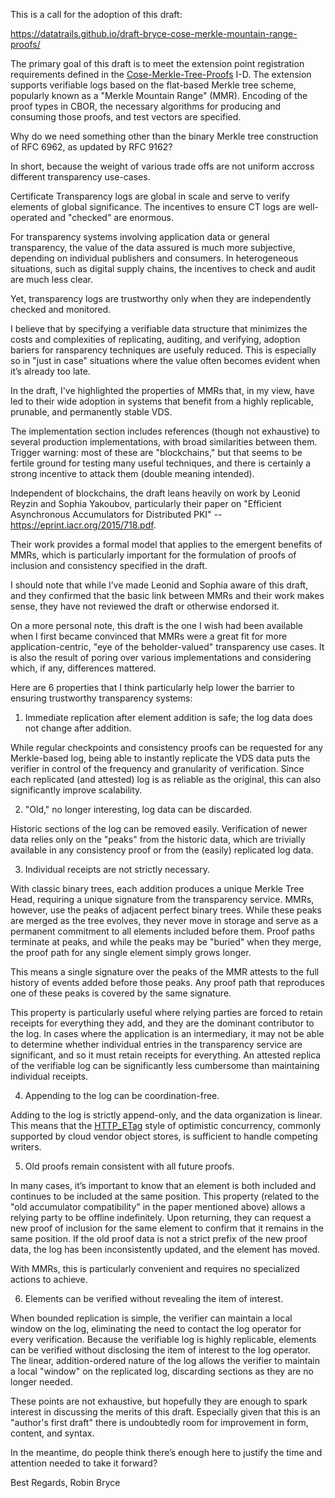 This is a call for the adoption of this draft:

https://datatrails.github.io/draft-bryce-cose-merkle-mountain-range-proofs/

The primary goal of this draft is to meet the extension point registration requirements defined in the [Cose-Merkle-Tree-Proofs](https://www.ietf.org/archive/id/draft-ietf-cose-merkle-tree-proofs-05.html#name-registration-requirements) I-D.
The extension supports verifiable logs based on the flat-based Merkle tree scheme, popularly known as a "Merkle Mountain Range" (MMR).
Encoding of the proof types in CBOR, the necessary algorithms for producing and consuming those proofs, and test vectors are specified.

Why do we need something other than the binary Merkle tree construction of RFC 6962, as updated by RFC 9162?

In short, because the weight of various trade offs are not uniform accross different transparency use-cases.

Certificate Transparency logs are global in scale and serve to verify elements of global significance.
The incentives to ensure CT logs are well-operated and "checked" are enormous.

For transparency systems involving application data or general transparency, the value of the data assured is much more subjective, depending on individual publishers and consumers.
In heterogeneous situations, such as digital supply chains, the incentives to check and audit are much less clear.

Yet, transparency logs are trustworthy only when they are independently checked and monitored.

I believe that by specifying a verifiable data structure that minimizes the costs and complexities of replicating, auditing, and verifying, adoption bariers for ransparency techniques are usefuly reduced.
This is especially so in "just in case" situations where the value often becomes evident when it’s already too late.

In the draft, I've highlighted the properties of MMRs that, in my view, have led to their wide adoption in systems that benefit from a highly replicable, prunable, and permanently stable VDS.

The implementation section includes references (though not exhaustive) to several production implementations, with broad similarities between them.
Trigger warning: most of these are "blockchains," but that seems to be fertile ground for testing many useful techniques, and there is certainly a strong incentive to attack them (double meaning intended).

Independent of blockchains, the draft leans heavily on work by Leonid Reyzin and Sophia Yakoubov, particularly their paper on "Efficient Asynchronous Accumulators for Distributed PKI" -- https://eprint.iacr.org/2015/718.pdf.

Their work provides a formal model that applies to the emergent benefits of MMRs, which is particularly important for the formulation of proofs of inclusion and consistency specified in the draft.

I should note that while I’ve made Leonid and Sophia aware of this draft, and they confirmed that the basic link between MMRs and their work makes sense, they have not reviewed the draft or otherwise endorsed it.

On a more personal note, this draft is the one I wish had been available when I first became convinced that MMRs were a great fit for more application-centric, "eye of the beholder-valued" transparency use cases.
It is also the result of poring over various implementations and considering which, if any, differences mattered.

Here are 6 properties that I think particularly help lower the barrier to ensuring trustworthy transparency systems:

1. Immediate replication after element addition is safe; the log data does not change after addition.

While regular checkpoints and consistency proofs can be requested for any Merkle-based log, being able to instantly replicate the VDS data puts the verifier in control of the frequency and granularity of verification.
Since each replicated (and attested) log is as reliable as the original, this can also significantly improve scalability.

2. "Old," no longer interesting, log data can be discarded.

Historic sections of the log can be removed easily.
Verification of newer data relies only on the "peaks" from the historic data, which are trivially available in any consistency proof or from the (easily) replicated log data.

3. Individual receipts are not strictly necessary.

With classic binary trees, each addition produces a unique Merkle Tree Head, requiring a unique signature from the transparency service.
MMRs, however, use the peaks of adjacent perfect binary trees.
While these peaks are merged as the tree evolves, they never move in storage and serve as a permanent commitment to all elements included before them.
Proof paths terminate at peaks, and while the peaks may be "buried" when they merge, the proof path for any single element simply grows longer.

This means a single signature over the peaks of the MMR attests to the full history of events added before those peaks.
Any proof path that reproduces one of these peaks is covered by the same signature.

This property is particularly useful where relying parties are forced to retain receipts for everything they add, and they are the dominant contributor to the log.
In cases where the application is an intermediary, it may not be able to determine whether individual entries in the transparency service are significant, and so it must retain receipts for everything.
An attested replica of the verifiable log can be significantly less cumbersome than maintaining individual receipts.

4. Appending to the log can be coordination-free.

Adding to the log is strictly append-only, and the data organization is linear.
This means that the [HTTP_ETag](https://docs.datatrails.ai/developers/developer-patterns/3rdparty-verification/) style of optimistic concurrency, commonly supported by cloud vendor object stores, is sufficient to handle competing writers.

5. Old proofs remain consistent with all future proofs.

In many cases, it’s important to know that an element is both included and continues to be included at the same position.
This property (related to the "old accumulator compatibility" in the paper mentioned above) allows a relying party to be offline indefinitely.
Upon returning, they can request a new proof of inclusion for the same element to confirm that it remains in the same position.
If the old proof data is not a strict prefix of the new proof data, the log has been inconsistently updated, and the element has moved.

With MMRs, this is particularly convenient and requires no specialized actions to achieve.

6. Elements can be verified without revealing the item of interest.

When bounded replication is simple, the verifier can maintain a local window on the log, eliminating the need to contact the log operator for every verification. Because the verifiable log is highly replicable, elements can be verified without disclosing the item of interest to the log operator. The linear, addition-ordered nature of the log allows the verifier to maintain a local "window" on the replicated log, discarding sections as they are no longer needed.

These points are not exhaustive, but hopefully they are enough to spark interest in discussing the merits of this draft.
Especially given that this is an "author's first draft" there is undoubtedly room for improvement in form, content, and syntax.

In the meantime, do people think there’s enough here to justify the time and attention needed to take it forward?

Best Regards,
Robin Bryce
